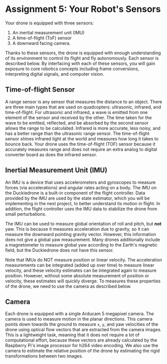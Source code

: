# Assignment 5: Your Robot's Sensors

Your drone is equipped with three sensors:

1. An inertial measurement unit (IMU)
1. A time-of-flight (ToF) sensor
1. A downward facing camera.

Thanks to these sensors, the drone is equipped with enough understanding of its environment to control its flight and fly autonomously. Each sensor is described below. By interfacing with each of these sensors, you will gain exposure to core robotics concepts including frame conversions, interpreting digital signals, and computer vision.


## Time-of-flight Sensor

A range sensor is any sensor that measures the distance to an
object. There are three main types that are used on quadcopters:
ultrasonic, infrared, and time-of-flight. For ultrasonic and infrared,
a wave is emitted from one element of the sensor and received by the
other. The time taken for the wave to be emitted, reflected, and be
absorbed by the second sensor allows the range to be
calculated. Infrared is more accurate, less noisy, and has a better
range than the ultrasonic range sensor.  The time-of-flight sensor
shines infrared light at the world and measures how long it takes to
bounce back.  Your drone uses the time-of-flight (TOF) sensor because
it accurately measures range and does not require an extra analog to
digital converter board as does the infrared sensor.


## Inertial Measurement Unit (IMU)

An IMU is a device that uses accelerometers and gyroscopes to measure
forces (via accelerations) and angular rates acting on a body. The IMU
on the Duckiedrone is a built-in component of the flight controller. Data
provided by the IMU are used by the state estimator, which you will be
implementing in the next project, to better understand its motion in
flight. In addition, the flight controller uses the IMU data to
stabilize the drone from small perturbations.

The IMU can be used to measure global orientation of roll and pitch, but **not** yaw.  This is because it measures acceleration due to gravity, so it can measure the downward pointing gravity
vector.  However, this information does not give a global yaw measurement.  Many
drones additionally include a magnetometer to measure global yaw
according to the Earth's magnetic field, but the Duckiedrone does not
have this sensor.

Note that IMUs do NOT measure position or linear velocity.  The
acceleration measurements can be integrated (added up over time) to
measure linear velocity, and these velocity estimates can be
integrated again to measure position.  However, without some absolute
measurement of position or velocity, these estimates will quickly
diverge.  To measures these properties of the drone, we need to use
the camera as described below.


## Camera

Each drone is equipped with a single Arducam 5 megapixel camera. The camera is used to measure motion in the planar
directions. This camera points down towards the ground to measure `x`, `y`,
and yaw velocities of the drone using optical flow vectors that are
extracted from the camera images. This is a lightweight task, meaning
that it does not require a lot of computational effort, because these vectors
are already calculated by the Raspberry Pi's image processor for h264 video
encoding. We also use the camera to estimate the relative position of
the drone by estimating the rigid transformations between two images.

```{tableofcontents}
```
